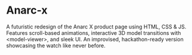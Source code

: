 # Anarc-x
A futuristic redesign of the Anarc X product page using HTML, CSS &amp; JS. Features scroll-based animations, interactive 3D model transitions with &lt;model-viewer>, and sleek UI. An improvised, hackathon-ready version showcasing the watch like never before.
